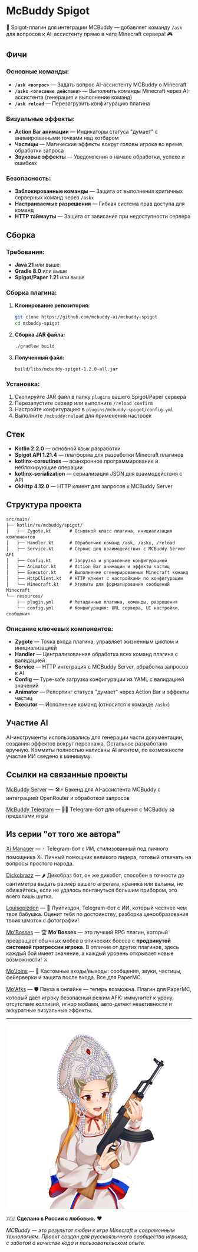 # McBuddy Spigot

💬 Spigot-плагин для интеграции MCBuddy — добавляет команду `/ask` для вопросов к AI-ассистенту прямо в чате Minecraft сервера! 🎮

## Фичи

### Основные команды:
- **`/ask <вопрос>`** — Задать вопрос AI-ассистенту MCBuddy о Minecraft
- **`/askx <описание действия>`** — Выполнить команды Minecraft через AI-ассистента (генерация и выполнение команд)
- **`/ask reload`** — Перезагрузить конфигурацию плагина

### Визуальные эффекты:
- **Action Bar анимации** — Индикаторы статуса "думает" с анимированными точками над хотбаром
- **Частицы** — Магические эффекты вокруг головы игрока во время обработки запроса
- **Звуковые эффекты** — Уведомления о начале обработки, успехе и ошибках

### Безопасность:
- **Заблокированные команды** — Защита от выполнения критичных серверных команд через `/askx`
- **Настраиваемые разрешения** — Гибкая система прав доступа для команд
- **HTTP таймауты** — Защита от зависания при недоступности сервера

## Сборка

### Требования:
- **Java 21** или выше
- **Gradle 8.0** или выше
- **Spigot/Paper 1.21** или выше

### Сборка плагина:

1. **Клонирование репозитория:**
   ```bash
   git clone https://github.com/mcbuddy-ai/mcbuddy-spigot
   cd mcbuddy-spigot
   ```

2. **Сборка JAR файла:**
   ```bash
   ./gradlew build
   ```

3. **Полученный файл:**
   ```
   build/libs/mcbuddy-spigot-1.2.0-all.jar
   ```

### Установка:

1. Скопируйте JAR файл в папку `plugins` вашего Spigot/Paper сервера
2. Перезапустите сервер или выполните `/reload confirm`
3. Настройте конфигурацию в `plugins/mcbuddy-spigot/config.yml`
4. Выполните `/mcbuddy:reload` для применения настроек

## Стек

- **Kotlin 2.2.0** — основной язык разработки
- **Spigot API 1.21.4** — платформа для разработки Minecraft плагинов  
- **kotlinx-coroutines** — асинхронное программирование и неблокирующие операции
- **kotlinx-serialization** — сериализация JSON для взаимодействия с API
- **OkHttp 4.12.0** — HTTP клиент для запросов к MCBuddy Server

## Структура проекта

```
src/main/
├── kotlin/ru/mcbuddy/spigot/
│   ├── Zygote.kt       # Основной класс плагина, инициализация компонентов
│   ├── Handler.kt      # Обработчик команд /ask, /askx, /reload
│   ├── Service.kt      # Сервис для взаимодействия с MCBuddy Server API
│   ├── Config.kt       # Загрузка и управление конфигурацией
│   ├── Animator.kt     # Action Bar анимации и эффекты частиц
│   ├── Executor.kt     # Выполнение сгенерированных Minecraft команд
│   ├── HttpClient.kt   # HTTP клиент с настройками по конфигурации
│   └── Minecraft.kt    # Утилиты для форматирования сообщений Minecraft
└── resources/
    ├── plugin.yml      # Метаданные плагина, команды, разрешения
    └── config.yml      # Конфигурация: URL сервера, UI настройки, сообщения
```

### Описание ключевых компонентов:

- **Zygote** — Точка входа плагина, управляет жизненным циклом и инициализацией
- **Handler** — Централизованная обработка всех команд плагина с валидацией
- **Service** — HTTP интеграция с MCBuddy Server, обработка запросов к AI
- **Config** — Type-safe загрузка конфигурации из YAML с валидацией значений
- **Animator** — Репортинг статуса "думает" через Action Bar и эффекты частиц
- **Executor** — Исполнение команд (относится к команде `/askx`)

## Участие AI

AI-инструменты использовались для генерации части документации, создания эффектов вокруг персонажа. Остальное разработано вручную. Коммиты полностью написаны AI агентом, по возможности участие ИИ сведено к минимуму.

## Ссылки на связанные проекты

[McBuddy Server](https://github.com/mcbuddy-ai/mcbuddy-server) — 🛠️⚡ Бэкенд для AI-ассистента MCBuddy с интеграцией OpenRouter и обработкой запросов

[McBuddy Telegram](https://github.com/mcbuddy-ai/mcbuddy-bot) — 🤖📱 Telegram-бот для общения с MCBuddy за пределами игры

## Из серии "от того же автора"

[Xi Manager](https://github.com/mairwunnx/xi) — 🀄️ Telegram-бот с ИИ, стилизованный под личного помощника Xi. Личный помощник великого лидера, готовый отвечать на вопросы простого народа.

[Dickobrazz](https://github.com/mairwunnx/dickobrazz) — 🌶️ Дикобраз бот, он же дикобот, способен в точности до сантиметра выдать размер вашего агрегата, краника или валыны, не обижайтесь, если не удалось понтануться большим прибором, это всего лишь шутка.

[Louisepizdon](https://github.com/MairwunNx/louisepizdon) — 🥀 Луипиздон, Telegram-бот с ИИ, который честнее чем твоя бабушка. Оценит тебя по достоинству, разборка ценообразования твоих шмоток с фотографии!

[Mo'Bosses](https://github.com/mairwunnx/mobosses) — 🏆 **Mo'Bosses** — это лучший RPG плагин, который превращает обычных мобов в эпических боссов с **продвинутой системой прогрессии игрока**. В отличие от других плагинов, здесь каждый бой имеет значение, а каждый уровень открывает новые возможности! ⚔

[Mo'Joins](https://github.com/mairwunnx/mojoins) — 🎉 Кастомные входы/выходы: сообщения, звуки, частицы, фейерверки и защита после входа. Все для PaperMC.

[Mo'Afks](https://github.com/mairwunnx/moafks) — 🛡️ Пауза в онлайне — теперь возможна. Плагин для PaperMC, который даёт игроку безопасный режим AFK: иммунитет к урону, отсутствие коллизий, игнор мобами, авто-детект неактивности и аккуратные визуальные эффекты.

---

![image](./media.jpg)

🇷🇺 **Сделано в России с любовью.** ❤️

*MCBuddy — это результат любви к игре Minecraft и современным технологиям. Проект создан для русскоязычного сообщества игроков, с заботой о качестве кода и пользовательском опыте.*